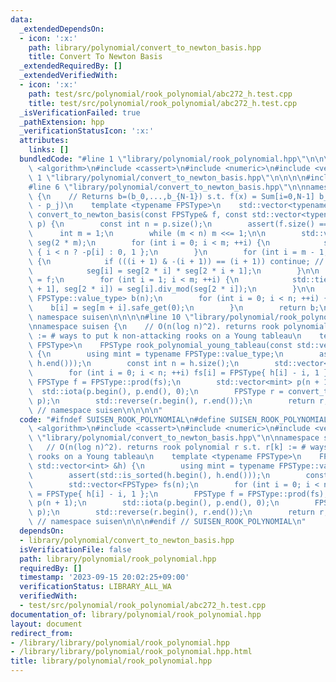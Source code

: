 ```yaml
---
data:
  _extendedDependsOn:
  - icon: ':x:'
    path: library/polynomial/convert_to_newton_basis.hpp
    title: Convert To Newton Basis
  _extendedRequiredBy: []
  _extendedVerifiedWith:
  - icon: ':x:'
    path: test/src/polynomial/rook_polynomial/abc272_h.test.cpp
    title: test/src/polynomial/rook_polynomial/abc272_h.test.cpp
  _isVerificationFailed: true
  _pathExtension: hpp
  _verificationStatusIcon: ':x:'
  attributes:
    links: []
  bundledCode: "#line 1 \"library/polynomial/rook_polynomial.hpp\"\n\n\n\n#include\
    \ <algorithm>\n#include <cassert>\n#include <numeric>\n#include <vector>\n\n#line\
    \ 1 \"library/polynomial/convert_to_newton_basis.hpp\"\n\n\n\n#include <tuple>\n\
    #line 6 \"library/polynomial/convert_to_newton_basis.hpp\"\n\nnamespace suisen\
    \ {\n    // Returns b=(b_0,...,b_{N-1}) s.t. f(x) = Sum[i=0,N-1] b_i Prod[j=0,i-1](x\
    \ - p_j)\n    template <typename FPSType>\n    std::vector<typename FPSType::value_type>\
    \ convert_to_newton_basis(const FPSType& f, const std::vector<typename FPSType::value_type>&\
    \ p) {\n        const int n = p.size();\n        assert(f.size() == n);\n\n  \
    \      int m = 1;\n        while (m < n) m <<= 1;\n\n        std::vector<FPSType>\
    \ seg(2 * m);\n        for (int i = 0; i < m; ++i) {\n            seg[m + i] =\
    \ { i < n ? -p[i] : 0, 1 };\n        }\n        for (int i = m - 1; i > 0; --i)\
    \ {\n            if (((i + 1) & -(i + 1)) == (i + 1)) continue; // i = 2^k - 1\n\
    \            seg[i] = seg[2 * i] * seg[2 * i + 1];\n        }\n\n        seg[1]\
    \ = f;\n        for (int i = 1; i < m; ++i) {\n            std::tie(seg[2 * i\
    \ + 1], seg[2 * i]) = seg[i].div_mod(seg[2 * i]);\n        }\n\n        std::vector<typename\
    \ FPSType::value_type> b(n);\n        for (int i = 0; i < n; ++i) {\n        \
    \    b[i] = seg[m + i].safe_get(0);\n        }\n        return b;\n    }\n} //\
    \ namespace suisen\n\n\n\n#line 10 \"library/polynomial/rook_polynomial.hpp\"\n\
    \nnamespace suisen {\n    // O(n(log n)^2). returns rook polynomial r s.t. r[k]\
    \ := # ways to put k non-attacking rooks on a Young tableau\n    template <typename\
    \ FPSType>\n    FPSType rook_polynomial_young_tableau(const std::vector<int> &h)\
    \ {\n        using mint = typename FPSType::value_type;\n        assert(std::is_sorted(h.begin(),\
    \ h.end()));\n        const int n = h.size();\n        std::vector<FPSType> fs(n);\n\
    \        for (int i = 0; i < n; ++i) fs[i] = FPSType{ h[i] - i, 1 };\n       \
    \ FPSType f = FPSType::prod(fs);\n        std::vector<mint> p(n + 1);\n      \
    \  std::iota(p.begin(), p.end(), 0);\n        FPSType r = convert_to_newton_basis(f,\
    \ p);\n        std::reverse(r.begin(), r.end());\n        return r;\n    }\n}\
    \ // namespace suisen\n\n\n\n"
  code: "#ifndef SUISEN_ROOK_POLYNOMIAL\n#define SUISEN_ROOK_POLYNOMIAL\n\n#include\
    \ <algorithm>\n#include <cassert>\n#include <numeric>\n#include <vector>\n\n#include\
    \ \"library/polynomial/convert_to_newton_basis.hpp\"\n\nnamespace suisen {\n \
    \   // O(n(log n)^2). returns rook polynomial r s.t. r[k] := # ways to put k non-attacking\
    \ rooks on a Young tableau\n    template <typename FPSType>\n    FPSType rook_polynomial_young_tableau(const\
    \ std::vector<int> &h) {\n        using mint = typename FPSType::value_type;\n\
    \        assert(std::is_sorted(h.begin(), h.end()));\n        const int n = h.size();\n\
    \        std::vector<FPSType> fs(n);\n        for (int i = 0; i < n; ++i) fs[i]\
    \ = FPSType{ h[i] - i, 1 };\n        FPSType f = FPSType::prod(fs);\n        std::vector<mint>\
    \ p(n + 1);\n        std::iota(p.begin(), p.end(), 0);\n        FPSType r = convert_to_newton_basis(f,\
    \ p);\n        std::reverse(r.begin(), r.end());\n        return r;\n    }\n}\
    \ // namespace suisen\n\n\n#endif // SUISEN_ROOK_POLYNOMIAL\n"
  dependsOn:
  - library/polynomial/convert_to_newton_basis.hpp
  isVerificationFile: false
  path: library/polynomial/rook_polynomial.hpp
  requiredBy: []
  timestamp: '2023-09-15 20:02:25+09:00'
  verificationStatus: LIBRARY_ALL_WA
  verifiedWith:
  - test/src/polynomial/rook_polynomial/abc272_h.test.cpp
documentation_of: library/polynomial/rook_polynomial.hpp
layout: document
redirect_from:
- /library/library/polynomial/rook_polynomial.hpp
- /library/library/polynomial/rook_polynomial.hpp.html
title: library/polynomial/rook_polynomial.hpp
---
```

